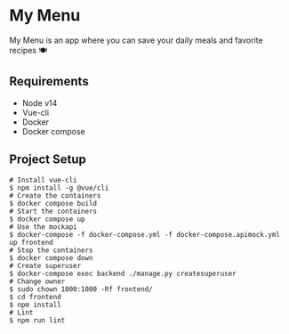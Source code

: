 # My Menu
My Menu is an app where you can save your daily meals and favorite recipes 🍽️
## Requirements
- Node v14
- Vue-cli
- Docker 
- Docker compose
## Project Setup
```
# Install vue-cli
$ npm install -g @vue/cli
# Create the containers
$ docker compose build
# Start the containers
$ docker compose up
# Use the mockapi
$ docker-compose -f docker-compose.yml -f docker-compose.apimock.yml up frontend
# Stop the containers
$ docker compose down
# Create superuser
$ docker-compose exec backend ./manage.py createsuperuser
# Change owner
$ sudo chown 1000:1000 -Rf frontend/
$ cd frontend
$ npm install
# Lint
$ npm run lint
```
